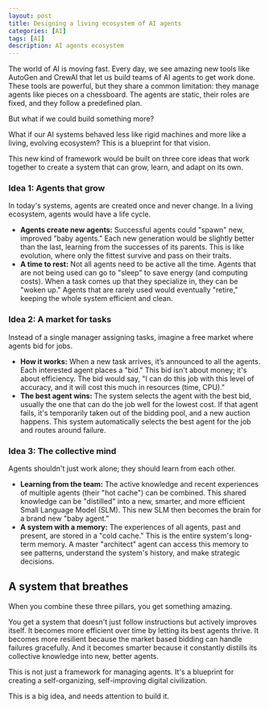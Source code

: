 ```yaml
---
layout: post
title: Designing a living ecosystem of AI agents
categories: [AI]
tags: [AI]
description: AI agents ecosystem
---
```


The world of AI is moving fast. Every day, we see amazing new tools like AutoGen and CrewAI that let us build teams of AI agents to get work done. These tools are powerful, but they share a common limitation: they manage agents like pieces on a chessboard. The agents are static, their roles are fixed, and they follow a predefined plan.

But what if we could build something more?

What if our AI systems behaved less like rigid machines and more like a living, evolving ecosystem? This is a blueprint for that vision.

This new kind of framework would be built on three core ideas that work together to create a system that can grow, learn, and adapt on its own.

### Idea 1: Agents that grow

In today's systems, agents are created once and never change. In a living ecosystem, agents would have a life cycle.

* **Agents create new agents:** Successful agents could "spawn" new, improved "baby agents." Each new generation would be slightly better than the last, learning from the successes of its parents. This is like evolution, where only the fittest survive and pass on their traits.
* **A time to rest:** Not all agents need to be active all the time. Agents that are not being used can go to "sleep" to save energy (and computing costs). When a task comes up that they specialize in, they can be "woken up." Agents that are rarely used would eventually "retire," keeping the whole system efficient and clean.

### Idea 2: A market for tasks

Instead of a single manager assigning tasks, imagine a free market where agents bid for jobs.

* **How it works:** When a new task arrives, it’s announced to all the agents. Each interested agent places a "bid." This bid isn't about money; it's about efficiency. The bid would say, "I can do this job with this level of accuracy, and it will cost this much in resources (time, CPU)."
* **The best agent wins:** The system selects the agent with the best bid, usually the one that can do the job well for the lowest cost. If that agent fails, it's temporarily taken out of the bidding pool, and a new auction happens. This system automatically selects the best agent for the job and routes around failure.

### Idea 3: The collective mind

Agents shouldn't just work alone; they should learn from each other.

* **Learning from the team:** The active knowledge and recent experiences of multiple agents (their "hot cache") can be combined. This shared knowledge can be "distilled" into a new, smarter, and more efficient Small Language Model (SLM). This new SLM then becomes the brain for a brand new "baby agent."
* **A system with a memory:** The experiences of all agents, past and present, are stored in a "cold cache." This is the entire system's long-term memory. A master "architect" agent can access this memory to see patterns, understand the system's history, and make strategic decisions.

## A system that breathes

When you combine these three pillars, you get something amazing.

You get a system that doesn't just follow instructions but actively improves itself. It becomes more efficient over time by letting its best agents thrive. It becomes more resilient because the market based bidding can handle failures gracefully. And it becomes smarter because it constantly distills its collective knowledge into new, better agents.

This is not just a framework for managing agents. It's a blueprint for creating a self-organizing, self-improving digital civilization.

This is a big idea, and needs attention to build it. 
